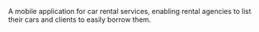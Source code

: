A mobile application for car rental services, enabling rental agencies to list their cars and clients to easily borrow them.
